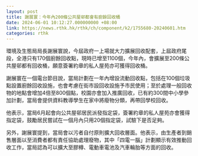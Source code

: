 ```yaml
---
layout: post
title: 謝展寰：今年內200條公共屋邨都會有廚餘回收桶
date: 2024-06-01 10:12:27.000000000 +08:00
link: https://news.rthk.hk/rthk/ch/component/k2/1755680-20240601.htm
categories: rthk
---
```


環境及生態局局長謝展寰說，今屆政府一上場就大力擴展回收配套，上屆政府尾段，全港只有170個廚餘回收點，現時已增至1100個，今年內，會擴展至200條公共屋邨都有回收桶，願意簽署約章的私人屋苑亦可獲得回收桶。

謝展寰在一個電台節目說，當局計劃在一年內增設流動回收點，包括在100個垃圾點設置廚餘回收設施，也會考慮在街市設回收設施予市民使用；至於處理一般回收物的地點會增加4倍至800個點，校園亦會加入推廣回收，已有約300間中小學參加計劃，當局會提供資料教導學生在家中將廢物分類，再帶回學校回收。

他表示，當局6月起會向公共屋邨居民派發指定袋，簽署約章的私人屋苑亦會獲得指定袋，鼓勵居民嘗試在一個月內只用20個指定袋，試驗下是否足夠。

另外，謝展寰提到，當局會以污者自付原則擴大回收層面。他表示，由生產者到銷售層面以至消費者都有責任協助處理廢物，其中「四電一腦」計劃顯示有效推動回收工作，當局認為可以擴大至膠樽、電動車電池及汽車輪胎等方面的回收。
